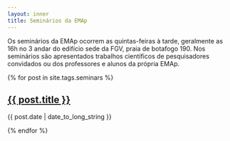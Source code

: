 ```yaml
---
layout: inner
title: Seminários da EMAp
---
```


Os seminários da EMAp ocorrem as quintas-feiras à tarde, geralmente as
16h no 3 andar do edifício sede da FGV, praia de botafogo 190. Nos
seminários são apresentados trabalhos científicos de pesquisadores
convidados ou dos professores e alunos da própria EMAp.

{% for post in site.tags.seminars %}
<div class="post">
<h2><a href="{{ post.url }}"> {{ post.title }} </a></h2>
<p class="text-type1"> {{ post.date | date_to_long_string }} </p>
</div>
{% endfor %}



  
  
